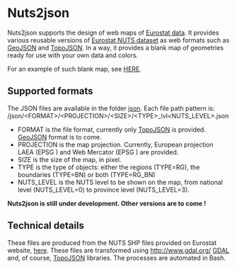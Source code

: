 # Nuts2json

Nuts2json supports the design of web maps of <a href="http://ec.europa.eu/eurostat/web/json-and-unicode-web-services/getting-started/rest-request" target="_blank">Eurostat data</a>. It provides various reusable versions of <a href="http://ec.europa.eu/eurostat/web/nuts/overview" target="_blank">Eurostat NUTS dataset</a> as web formats such as <a href="http://geojson.org/" target="_blank">GeoJSON</a> and <a href="https://github.com/mbostock/topojson/wiki" target="_blank">TopoJSON</a>. In a way, it provides a blank map of geometries ready for use with your own data and colors.

For an example of such blank map, see <a href="http://jgaffuri.github.io/Nuts2json/overview.html" target="_blank">HERE</a>.

## Supported formats

The JSON files are available in the folder <a href="/json" target="_blank">json</a>. Each file path pattern is:
/json/\<FORMAT\>/\<PROJECTION\>/\<SIZE\>/\<TYPE\>_lvl\<NUTS_LEVEL\>.json
- FORMAT is the file format, currently only <a href="https://github.com/mbostock/topojson/wiki" target="_blank">TopoJSON</a> is provided. <a href="http://geojson.org/" target="_blank">GeoJSON</a> format is to come.
- PROJECTION is the map projection. Currently, European projection LAEA (EPSG ) and Web Mercator (EPSG ) are provided.
- SIZE is the size of the map, in pixel.
- TYPE is the type of objects: either the regions (TYPE=RG), the boundaries (TYPE=BN) or both (TYPE=RG_BN)
- NUTS_LEVEL is the NUTS level to be shown on the map, from national level (NUTS_LEVEL=0) to province level (NUTS_LEVEL=3).

<b>Nuts2json is still under development. Other versions are to come !</b>

## Technical details

These files are produced from the NUTS SHP files provided on Eurostat website, <a href="http://ec.europa.eu/eurostat/web/gisco/geodata/reference-data/administrative-units-statistical-units/nuts" target="_blank">here</a>. These files are transformed using http://www.gdal.org/ <a href="" target="_blank">GDAL</a> and, of course, <a href="https://github.com/mbostock/topojson/wiki" target="_blank">TopoJSON</a> libraries. The processes are automated in Bash.
